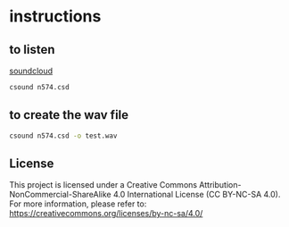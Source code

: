 # instructions

## to listen

[soundcloud](https://soundcloud.com/gianantonio-patella/dewy-yarn-aeons-naviarhaiku574?si=72e1a01faac746edb555df9c7501925f&utm_source=clipboard&utm_medium=text&utm_campaign=social_sharing)

```bash
csound n574.csd
```

## to create the wav file

```bash
csound n574.csd -o test.wav
```

## License

This project is licensed under a Creative Commons Attribution-NonCommercial-ShareAlike 4.0 International License (CC BY-NC-SA 4.0). For more information, please refer to: <https://creativecommons.org/licenses/by-nc-sa/4.0/>
